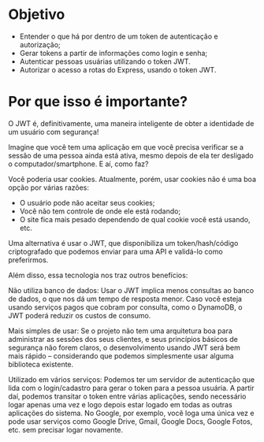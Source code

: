 # Objetivo
- Entender o que há por dentro de um token de autenticação e autorização;
- Gerar tokens a partir de informações como login e senha;
- Autenticar pessoas usuárias utilizando o token JWT.
- Autorizar o acesso a rotas do Express, usando o token JWT.

# Por que isso é importante?
O JWT é, definitivamente, uma maneira inteligente de obter a identidade de um usuário com segurança!

Imagine que você tem uma aplicação em que você precisa verificar se a sessão de uma pessoa ainda está ativa, mesmo depois de ela ter desligado o computador/smartphone. E aí, como faz?

Você poderia usar cookies. Atualmente, porém, usar cookies não é uma boa opção por várias razões:
- O usuário pode não aceitar seus cookies;
- Você não tem controle de onde ele está rodando;
- O site fica mais pesado dependendo de qual cookie você está usando, etc.

Uma alternativa é usar o JWT, que disponibiliza um token/hash/código criptografado que podemos enviar para uma API e validá-lo como preferirmos.

Além disso, essa tecnologia nos traz outros benefícios:

Não utiliza banco de dados: Usar o JWT implica menos consultas ao banco de dados, o que nos dá um tempo de resposta menor. Caso você esteja usando serviços pagos que cobram por consulta, como o DynamoDB, o JWT poderá reduzir os custos de consumo.

Mais simples de usar: Se o projeto não tem uma arquitetura boa para administrar as sessões dos seus clientes, e seus princípios básicos de segurança não forem claros, o desenvolvimento usando JWT será bem mais rápido – considerando que podemos simplesmente usar alguma biblioteca existente.

Utilizado em vários serviços: Podemos ter um servidor de autenticação que lida com o login/cadastro para gerar o token para a pessoa usuária. A partir daí, podemos transitar o token entre várias aplicações, sendo necessário logar apenas uma vez e logo depois estar logado em todas as outras aplicações do sistema. No Google, por exemplo, você loga uma única vez e pode usar serviços como Google Drive, Gmail, Google Docs, Google Fotos, etc. sem precisar logar novamente.
